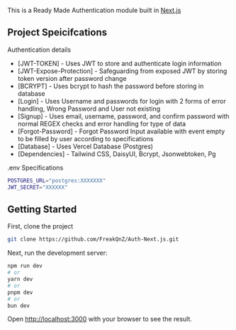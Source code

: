 This is a Ready Made Authentication module built in [Next.js](https://nextjs.org/)

## Project Speicifcations

Authentication details

- [JWT-TOKEN] - Uses JWT to store and authenticate login information
- [JWT-Expose-Protection] - Safeguarding from exposed JWT by storing token version after password change
- [BCRYPT] - Uses bcrypt to hash the password before storing in database
- [Login] - Uses Username and passwords for login with 2 forms of error handling, Wrong Password and User not existing
- [Signup] - Uses email, username, password, and confirm password with normal REGEX checks and error handling for type of data
- [Forgot-Password] - Forgot Password Input available with event empty to be filled by user according to specifications
- [Database] - Uses Vercel Database (Postgres)
- [Dependencies] - Tailwind CSS, DaisyUI, Bcrypt, Jsonwebtoken, Pg

.env Specifications

```bash
POSTGRES_URL="postgres:XXXXXXX"
JWT_SECRET="XXXXXX"
```

## Getting Started
First, clone the project

```bash
git clone https://github.com/FreakQnZ/Auth-Next.js.git
```

Next, run the development server:

```bash
npm run dev
# or
yarn dev
# or
pnpm dev
# or
bun dev
```

Open [http://localhost:3000](http://localhost:3000) with your browser to see the result.
